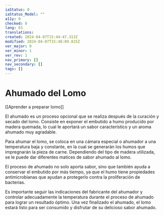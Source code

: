 ```yaml
---
iaStatus: 0
iaStatus_Model: ""
a11y: 0
checked: 0
lang: ES
translations: 
created: 2024-04-07T15:44:47.313Z
modified: 2024-04-07T15:48:09.815Z
ver_major: 0
ver_minor: 1
ver_rev: 1
nav_primary: []
nav_secondary: []
tags: []
---
```

# Ahumado del Lomo

[[Aprender a preparar lomo]]

El ahumado es un proceso opcional que se realiza después de la curación y secado del lomo. Consiste en exponer el embutido a humo producido por madera quemada, lo cual le aportará un sabor característico y un aroma ahumado muy agradable.

Para ahumar el lomo, se coloca en una cámara especial o ahumador a una temperatura baja y constante, en la cual se generarán los humos que impregnarán la pieza de carne. Dependiendo del tipo de madera utilizada, se le puede dar diferentes matices de sabor ahumado al lomo.

El proceso de ahumado no solo aporta sabor, sino que también ayuda a conservar el embutido por más tiempo, ya que el humo tiene propiedades antimicrobianas que ayudan a protegerlo contra la proliferación de bacterias.

Es importante seguir las indicaciones del fabricante del ahumador y controlar adecuadamente la temperatura durante el proceso de ahumado para lograr un resultado óptimo. Una vez finalizado el ahumado, el lomo estará listo para ser consumido y disfrutar de su delicioso sabor ahumado.
